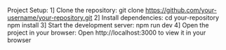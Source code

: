 Project Setup:
  1] Clone the repository:
      git clone https://github.com/your-username/your-repository.git
  2] Install dependencies:
      cd your-repository
      npm install
  3] Start the development server:
      npm run dev
  4] Open the project in your browser:
      Open http://localhost:3000 to view it in your browser

  
